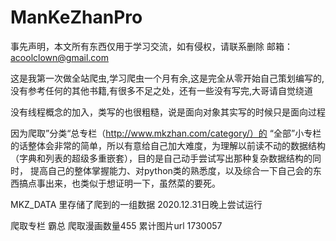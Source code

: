 # ManKeZhanPro
事先声明，本文所有东西仅用于学习交流，如有侵权，请联系删除 邮箱：acoolclown@gmail.com

这是我第一次做全站爬虫,学习爬虫一个月有余,这是完全从零开始自己策划编写的,没有参考任何的其他书籍,有很多不足之处，还有一些没有写完,大哥请自觉绕道

没有线程概念的加入，类写的也很粗糙，说是面向对象其实写的时候只是面向过程

因为爬取”分类“总专栏（http://www.mkzhan.com/category/）的 “全部”小专栏的话整体会非常的简单，所以有意给自己加大难度，为理解以前读不动的数据结构（字典和列表的超级多重嵌套），目的是自己动手尝试写出那种复杂数据结构的同时，
提高自己的整体掌握能力、对python类的熟悉度，以及综合一下自己会的东西搞点事出来，也类似于想证明一下，虽然菜的要死。

MKZ_DATA 里存储了爬到的一组数据 2020.12.31日晚上尝试运行 

爬取专栏 霸总 爬取漫画数量455 累计图片url 1730057
